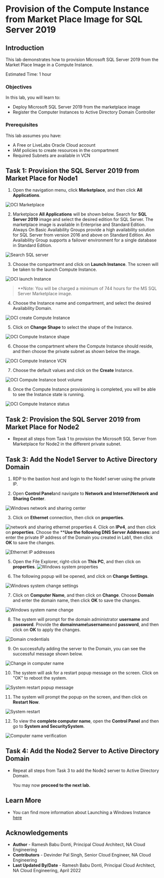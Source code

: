 # Provision of the Compute Instance from Market Place Image for SQL Server 2019

## Introduction

This lab demonstrates how to provision Microsoft SQL Server 2019 from the Market Place Image in a Compute Instance.

Estimated Time:  1 hour

### Objectives
In this lab, you will learn to:
* Deploy Microsoft SQL Server 2019 from the marketplace image
* Register the Computer Instances to Active Directory Domain Controller

### Prerequisites

This lab assumes you have:
- A Free or LiveLabs Oracle Cloud account
- IAM policies to create resources in the compartment
- Required Subnets are available in VCN

##  Task 1: Provision the SQL Server 2019 from Market Place for Node1

1. Open the navigation menu, click **Marketplace**, and then click **All Applications**.

  ![OCI Marketplace](./images/compute-instance-oci.png "OCI Marketplace")

2. Marketplace **All Applications** will be shown below. Search for **SQL Server 2019** image and select the desired edition for SQL Server. The marketplace image is available in Enterprise and Standard Edition. Always On Basic Availability Groups provide a high availability solution for SQL Server from version 2016 and above on Standard Edition. An Availability Group supports a failover environment for a single database in Standard Edition.

  ![Search SQL server](./images/compute-instance-marketplace.png "Search SQL server")

3. Choose the compartment and click on **Launch Instance**. The screen will be taken to the launch Compute Instance.

  ![OCI launch Instance](./images/compute-instance-compartment.png "OCI launch Instance")

> **Note: You will be charged a minimum of 744 hours for the MS SQL Server Marketplace image.

4. Choose the Instance name and compartment, and select the desired Availability Domain.

  ![OCI create Compute Instance](./images/compute-instance-ad.png "OCI create Compute Instance")

5. Click on **Change Shape** to select the shape of the Instance.

  ![OCI Compute Instance shape](./images/compute-instance-shape.png "OCI Compute Instance shape")

6. Choose the compartment where the Compute Instance should reside, and then choose the private subnet as shown below the image.

  ![OCI Compute Instance VCN](./images/compute-instance-compart.png "OCI Compute Instance VCN")

7. Choose the default values and click on the **Create** Instance.

  ![OCI Compute Instance boot volume](./images/compute-instance-default.png "OCI Compute Instance boot volume")

8. Once the Compute Instance provisioning is completed, you will be able to see the Instance state is running.

  ![OCI Compute Instance status](./images/compute-instance-provision.png "OCI Compute Instance status")

##  Task 2: Provision the SQL Server 2019 from Market Place for Node2

* Repeat all steps from Task 1 to provision the Microsoft SQL Server from Marketplace for Node2 in the different private subnet.

##  Task 3:  Add the Node1 Server to Active Directory Domain

1. RDP to the bastion host and login to the Node1 server using the private IP.

2. Open **Control Panel**and navigate to **Network and Internet\Network and Sharing Center**.

  ![Windows network and sharing center](./images/windows-controlpanel.png "Windows network and sharing center")

3. Click on **Ethernet** connection, then click on **properties**.

  ![network and sharing ethernet properties](./images/windows-network-ethernet.png " ")
4. Click on **IPv4**, and then click on **properties**. Choose the ****Use the following DNS Server Addresses:** and enter the private IP address of the Domain you created in Lab1, then click **OK** to save the changes.

  ![Ethernet IP addresses](./images/windows-network-ip.png "Ethernet IP addresses")

5. Open the File Explorer, right-click on **This PC**, and then click on **properties**.
  ![Windows system properties](./images/windows-network-properties.png "Windows system properties")

6. The following popup will be opened, and click on **Change Settings**.

  ![Windows system change settings](./images/windows-network-changesettings.png " ")

7. Click on **Computer Name**, and then click on **Change**. Choose **Domain** and enter the domain name, then click **OK** to save the changes.

  ![Windows system name change](./images/windows-network-changedomain.png "Windows system name change")

8. The system will prompt for the domain administrator **username** and **password**. Provide the **domainname\username**and **password**, and then click on **OK** to apply the changes.

  ![Domain credentials](./images/windows-network-changepass.png "Domain credentials")

9. On successfully adding the server to the Domain, you can see the successful message shown below.

  ![Change in computer name](./images/windows-network-successful.png "Change in computer name")

10. The system will ask for a restart popup message on the screen. Click on "OK" to reboot the system.

  ![System restart popup message](./images/windows-restart.png "System restart popup message")

11. The system will prompt the popup on the screen, and then click on **Restart Now**.  

  ![System restart](./images/windows-restart-popup.png "System restart")

12. To view the **complete computer name**, open the **Control Panel** and then go to **System and SecuritySystem**.

  ![Computer name verification](./images/windows-domain-verify.png "Computer name verification")

##  Task 4:  Add the Node2 Server to Active Directory Domain

* Repeat all steps from Task 3 to add the Node2 server to Active Directory Domain.

  You may now **proceed to the next lab.**

## Learn More
- You can find more information about Launching a Windows Instance [here](https://docs.oracle.com/en-us/iaas/Content/GSG/Tasks/launchinginstanceWindows.htm)


## Acknowledgements
* **Author** - Ramesh Babu Donti, Principal Cloud Architect, NA Cloud Engineering
* **Contributors** -  Devinder Pal Singh, Senior Cloud Engineer, NA Cloud Engineering
* **Last Updated By/Date** - Ramesh Babu Donti, Principal Cloud Architect, NA Cloud Engineering, April 2022